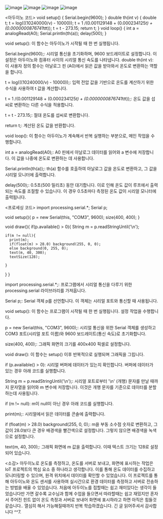 ![image](https://github.com/PSW0825/Lab1/assets/127822725/b7efc718-7785-4b18-89d8-01d6ef426594)
![image](https://github.com/PSW0825/Lab1/assets/127822725/3cf14da2-01ba-4a01-bf06-e5140ce230fb)
![image](https://github.com/PSW0825/Lab1/assets/127822725/edf581f4-eba3-4357-b7b8-557361f93e73)
![image](https://github.com/PSW0825/Lab1/assets/127822725/eac4b53c-e694-4252-84bd-20b2d5f2b7ae)

<아두이노 코드>
void setup() {
  Serial.begin(9600);
}
double th(int v) {
  double t;
  t = log(((10240000/v) - 10000));
  t = 1 /(0.001129148 + (0.000234125*t) + (0.0000000876741*t*t*t));
  t = t - 273.15; 
  return t;
}
void loop() {
  int a = analogRead(A0);
  Serial.println(th(a));
  delay(500);
}

void setup(): 이 함수는 아두이노가 시작될 때 한 번 실행됩니다.

Serial.begin(9600);: 시리얼 통신을 초기화하며, 9600 보드레이트로 설정합니다. 이 설정은 아두이노와 컴퓨터 사이의 시리얼 통신 속도를 나타냅니다.
double th(int v): 이 사용자 정의 함수는 아날로그 핀 (A0)에서 읽은 값을 받아와서 온도로 변환하는 역할을 합니다.

t = log(((10240000/v) - 10000));: 입력 전압 값을 기반으로 온도를 계산하기 위한 수식을 사용하여 t 값을 계산합니다.

t = 1 /(0.001129148 + (0.000234125*t) + (0.0000000876741*t*t*t));: 온도 값을 섭씨로 변환하는 다른 수식을 적용합니다.

t = t - 273.15;: 절대 온도를 섭씨로 변환합니다.

return t;: 계산된 온도 값을 반환합니다.

void loop(): 이 함수는 아두이노가 계속해서 반복 실행하는 부분으로, 메인 작업을 수행합니다.

int a = analogRead(A0);: A0 핀에서 아날로그 데이터를 읽어와 a 변수에 저장합니다. 이 값을 나중에 온도로 변환하는 데 사용합니다.

Serial.println(th(a));: th(a) 함수를 호출하여 아날로그 값을 온도로 변환하고, 그 값을 시리얼 모니터에 출력합니다.

delay(500);: 0.5초(500 밀리초) 동안 대기합니다. 이로 인해 온도 값이 루프에서 출력되는 속도를 조절할 수 있습니다. 이 경우 0.5초마다 측정된 온도 값이 시리얼 모니터에 출력됩니다.



<프로세싱 코드>
import processing.serial.*;
Serial p;

void setup(){
  p = new Serial(this, "COM3", 9600);
  size(400, 400);
}

void draw(){
  if(p.available() > 0){
    String m = p.readStringUntil('\n');

    if(m != null){
      print(m);
      if(float(m) > 28.0) background(255, 0, 0);
      else background(0, 255, 0);
      text(m, 40, 300);
      textSize(128);
      
    }
  }
}

import processing.serial.*;: 프로그램에서 시리얼 통신을 다루기 위한 processing.serial 라이브러리를 가져옵니다.

Serial p;: Serial 객체 p를 선언합니다. 이 객체는 시리얼 포트와 통신할 때 사용됩니다.

void setup(): 이 함수는 프로그램이 시작될 때 한 번 실행됩니다. 설정 작업을 수행합니다.

p = new Serial(this, "COM3", 9600);: 시리얼 통신을 위한 Serial 객체를 생성하고 COM3 포트(시리얼 포트 이름)와 9600 보드레이트(통신 속도)로 초기화합니다.

size(400, 400);: 그래픽 화면의 크기를 400x400 픽셀로 설정합니다.

void draw(): 이 함수는 setup() 이후 반복적으로 실행되며 그래픽을 그립니다.

if (p.available() > 0): 시리얼 버퍼에 데이터가 있는지 확인합니다. 버퍼에 데이터가 있는 경우 아래 코드를 실행합니다.

String m = p.readStringUntil('\n');: 시리얼 포트로부터 '\n' (개행) 문자를 만날 때까지 문자열을 읽어와 m 변수에 저장합니다. 이것은 개행 문자를 기준으로 데이터를 분할하는데 사용됩니다.

if (m != null): m이 null이 아닌 경우 아래 코드를 실행합니다.

print(m);: 시리얼에서 읽은 데이터를 콘솔에 출력합니다.

if (float(m) > 28.0) background(255, 0, 0);: m을 부동 소수점 숫자로 변환하고, 그 값이 28.0보다 큰 경우 배경색을 빨간색으로 설정합니다. 그렇지 않으면 배경색을 녹색으로 설정합니다.

text(m, 40, 300);: 그래픽 화면에 m 값을 출력합니다. 이때 텍스트 크기는 128로 설정되어 있습니다.

<소감>
아두이노로 온도를 측정하고, 온도를 서버로 보내고, 화면에 표시하는 작업은 IoT 프로젝트의 핵심 요소 중 하나라고 생각합니다. 이를 통해 온도 데이터를 수집하고 모니터링할 수 있으며, 원격 위치에서 데이터를 확인할 수 있었습니다.
이 프로젝트를 통해 아두이노와 온도 센서를 사용하여 실시간으로 환경 데이터를 측정하고 서버로 전송하는 방법을 배울 수 있었습니다. 처음에 아두이노를 접할때는 쉽고 재미있다는 생각이 들었습니다만 가면 갈수록 교수님과 함께 수업을 들으면서 따라할때는 쉽고 재밌지만
혼자서 주어진 힌트 없이 온도 측정과 서버로 보내어 화면에 표시하라고 하면 아직은 힘들것 같습니다.. 열심히 해서 가능해질때까지 반복 학습하겠습니다. 긴 글 읽어주셔서 감사합니다 ^^7.

